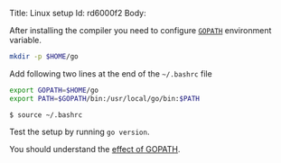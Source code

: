 Title: Linux setup
Id: rd6000f2
Body:

After installing the compiler you need to configure [`GOPATH`](a-14406) environment variable.

```bash
mkdir -p $HOME/go
```

Add following two lines at the end of the `~/.bashrc` file

```bash
export GOPATH=$HOME/go
export PATH=$GOPATH/bin:/usr/local/go/bin:$PATH
```

```
$ source ~/.bashrc
```

Test the setup by running `go version`.

You should understand the [effect of GOPATH](a-14406).
